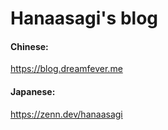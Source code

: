 # Hanaasagi's blog

#### Chinese:
https://blog.dreamfever.me

#### Japanese:
https://zenn.dev/hanaasagi
